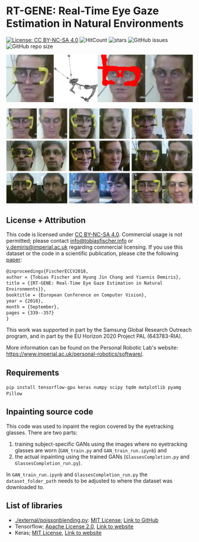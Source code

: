 # RT-GENE: Real-Time Eye Gaze Estimation in Natural Environments
[![License: CC BY-NC-SA 4.0](https://img.shields.io/badge/License-CC%20BY--NC--SA%204.0-lightgrey.svg?style=flat-square)](https://creativecommons.org/licenses/by-nc-sa/4.0/)
![HitCount](http://hits.dwyl.io/Tobias-Fischer/rt_gene.svg)
![stars](https://img.shields.io/github/stars/Tobias-Fischer/rt_gene.svg?style=flat-square)
![GitHub issues](https://img.shields.io/github/issues/Tobias-Fischer/rt_gene.svg?style=flat-square)
![GitHub repo size](https://img.shields.io/github/repo-size/Tobias-Fischer/rt_gene.svg?style=flat-square)


![Inpaining example](../assets/inpaint_example.jpg)

![Inpaining overview](../assets/inpaint_overview.jpg)


## License + Attribution
This code is licensed under [CC BY-NC-SA 4.0](https://creativecommons.org/licenses/by-nc-sa/4.0/). Commercial usage is not permitted; please contact <info@tobiasfischer.info> or <y.demiris@imperial.ac.uk> regarding commercial licensing. If you use this dataset or the code in a scientific publication, please cite the following [paper](http://openaccess.thecvf.com/content_ECCV_2018/html/Tobias_Fischer_RT-GENE_Real-Time_Eye_ECCV_2018_paper.html):

```
@inproceedings{FischerECCV2018,
author = {Tobias Fischer and Hyung Jin Chang and Yiannis Demiris},
title = {{RT-GENE: Real-Time Eye Gaze Estimation in Natural Environments}},
booktitle = {European Conference on Computer Vision},
year = {2018},
month = {September},
pages = {339--357}
}
```

This work was supported in part by the Samsung Global Research Outreach program, and in part by the EU Horizon 2020 Project PAL (643783-RIA).

More information can be found on the Personal Robotic Lab's website: <https://www.imperial.ac.uk/personal-robotics/software/>.

## Requirements
`pip install tensorflow-gpu keras numpy scipy tqdm matplotlib pyamg Pillow`

## Inpainting source code
This code was used to inpaint the region covered by the eyetracking glasses. There are two parts: 
1) training subject-specific GANs using the images where no eyetracking glasses are worn (`GAN_train.py` and `GAN_train_run.ipynb`) and 
2) the actual inpainting using the trained GANs (`GlassesCompletion.py` and `GlassesCompletion_run.py`). 

In `GAN_train_run.ipynb` and `GlassesCompletion_run.py` the `dataset_folder_path` needs to be adjusted to where the dataset was downloaded to.

## List of libraries
- [./external/poissonblending.py](./external/poissonblending.py): [MIT License](https://opensource.org/licenses/MIT); [Link to GitHub](https://github.com/parosky/poissonblending)
- Tensorflow; [Apache License 2.0](https://www.apache.org/licenses/LICENSE-2.0), [Link to website](http://tensorflow.org/)
- Keras; [MIT License](https://opensource.org/licenses/MIT), [Link to website](https://keras.io)

